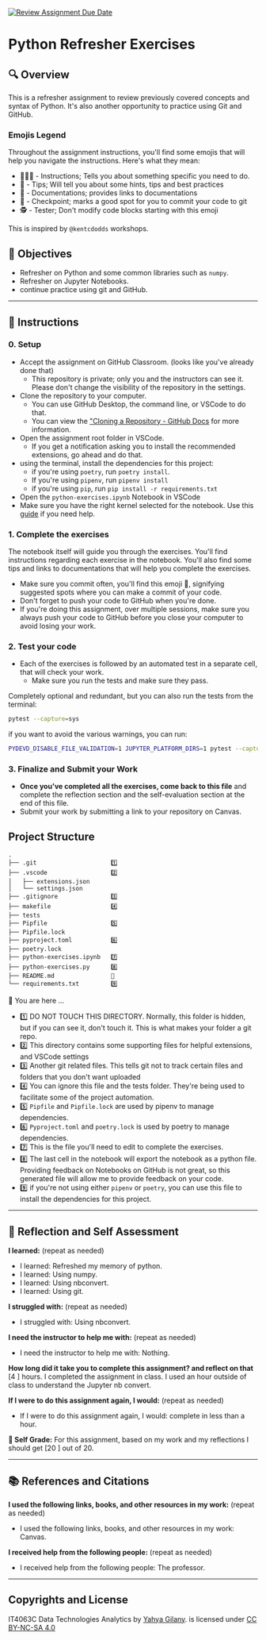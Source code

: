 [![Review Assignment Due Date](https://classroom.github.com/assets/deadline-readme-button-22041afd0340ce965d47ae6ef1cefeee28c7c493a6346c4f15d667ab976d596c.svg)](https://classroom.github.com/a/zvIwKmam)
# Python Refresher Exercises

## 🔍 Overview
This is a refresher assignment to review previously covered concepts and syntax of Python.
It's also another opportunity to practice using Git and GitHub.

### Emojis Legend
Throughout the assignment instructions, you'll find some emojis that will help you navigate the instructions. Here's what they mean:
- 👨🏻‍💻 - Instructions; Tells you about something specific you need to do.
- 🦉 - Tips; Will tell you about some hints, tips and best practices
- 📜 - Documentations; provides links to documentations
- 🚩 - Checkpoint; marks a good spot for you to commit your code to git
- 🕵️ - Tester; Don't modify code blocks starting with this emoji

This is inspired by `@kentcdodds` workshops.

## 🎯 Objectives
- Refresher on Python and some common libraries such as `numpy`.
- Refresher on Jupyter Notebooks.
- continue practice using git and GitHub.

--------
## 📝 Instructions
### 0. Setup
- Accept the assignment on GitHub Classroom. (looks like you've already done that)
  - This repository is private; only you and the instructors can see it. Please don't change the visibility of the repository in the settings.
- Clone the repository to your computer.
  - You can use GitHub Desktop, the command line, or VSCode to do that.
  - You can view the ["Cloning a Repository - GitHub Docs](https://docs.github.com/en/repositories/creating-and-managing-repositories/cloning-a-repository?tool=webui) for more information.
- Open the assignment root folder in VSCode.
  - If you get a notification asking you to install the recommended extensions, go ahead and do that.
- using the terminal, install the dependencies for this project:
  - if you're using `poetry`, run `poetry install`.
  - If you're using `pipenv`, run `pipenv install`
  - if you're using `pip`, run `pip install -r requirements.txt`
- Open the `python-exercises.ipynb` Notebook in VSCode
- Make sure you have the right kernel selected for the notebook. Use this [guide](https://it4063c.github.io/guides/FAQ/vscode-jupyter) if you need help.

### 1. Complete the exercises
The notebook itself will guide you through the exercises. You'll find instructions regarding each exercise in the notebook.
You'll also find some tips and links to documentations that will help you complete the exercises.

- Make sure you commit often, you'll find this emoji 🚩, signifying suggested spots where you can make a commit of your code.
- Don't forget to push your code to GitHub when you're done.
- If you're doing this assignment, over multiple sessions, make sure you always push your code to GitHub before you close your computer to avoid losing your work.

### 2. Test your code
- Each of the exercises is followed by an automated test in a separate cell, that will check your work.
  - Make sure you run the tests and make sure they pass.

Completely optional and redundant, but you can also run the tests from the terminal:
```bash
pytest --capture=sys
```
if you want to avoid the various warnings, you can run:
```bash
PYDEVD_DISABLE_FILE_VALIDATION=1 JUPYTER_PLATFORM_DIRS=1 pytest --capture=sys
```

### 3. Finalize and Submit your Work
- **Once you've completed all the exercises, come back to this file** and complete the reflection section and the self-evaluation section at the end of this file.
- Submit your work by submitting a link to your repository on Canvas.

## Project Structure
```
.
├── .git                     1️⃣  
├── .vscode                  2️⃣  
│   ├── extensions.json      
│   └── settings.json        
├── .gitignore               3️⃣  
├── makefile                 4️⃣  
├── tests                      
├── Pipfile                  5️⃣  
├── Pipfile.lock             
├── pyproject.toml           6️⃣  
├── poetry.lock              
├── python-exercises.ipynb   7️⃣   
├── python-exercises.py      8️⃣ 
├── README.md                📌 
└── requirements.txt         9️⃣
```
📌 You are here ...
- 1️⃣ DO NOT TOUCH THIS DIRECTORY. Normally, this folder is hidden, but if you can see it, don't touch it. This is what makes your folder a git repo.
- 2️⃣ This directory contains some supporting files for helpful extensions, and VSCode settings 
- 3️⃣ Another git related files. This tells git not to track certain files and folders that you don't want uploaded
- 4️⃣ You can ignore this file and the tests folder. They're being used to facilitate some of the project automation.
- 5️⃣ `Pipfile` and `Pipfile.lock` are used by pipenv to manage dependencies.
- 6️⃣ `Pyproject.toml` and `poetry.lock` is used by poetry to manage dependencies.
- 7️⃣ This is the file you'll need to edit to complete the exercises.
- 8️⃣ The last cell in the notebook will export the notebook as a python file. Providing feedback on Notebooks on GitHub is not great, so this generated file will allow me to provide feedback on your code.
- 9️⃣ if you're not using either `pipenv` or `poetry`, you can use this file to install the dependencies for this project.

---------------
## 💭 Reflection and Self Assessment

**I learned:** (repeat as needed)
- I learned: Refreshed my memory of python.
- I learned: Using numpy.
- I learned: Using nbconvert.
- I learned: Using git.

**I struggled with:** (repeat as needed)
- I struggled with: Using nbconvert.

**I need the instructor to help me with:** (repeat as needed)
- I need the instructor to help me with: Nothing.

**How long did it take you to complete this assignment? and reflect on that**
[4 ] hours. I completed the assignment in class. I used an hour outside of class to understand the Jupyter nb convert. 

**If I were to do this assignment again, I would:** (repeat as needed)
- If I were to do this assignment again, I would: complete in less than a hour.

**💯 Self Grade:** For this assignment, based on my work and my reflections I should get [20 ] out of 20.

--------------------
## 📚 References and Citations
**I used the following links, books, and other resources in my work:** (repeat as needed)
- I used the following links, books, and other resources in my work: Canvas.
  
**I received help from the following people:** (repeat as needed)
- I received help from the following people: The professor. 

---
## Copyrights and License
IT4063C Data Technologies Analytics by [Yahya Gilany](https://yahyagilany.io). is licensed under [CC BY-NC-SA 4.0](https://creativecommons.org/licenses/by-nc-sa/4.0/)

